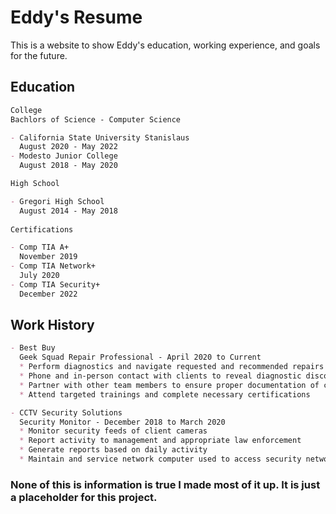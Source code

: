 # Eddy's Resume

This is a website to show Eddy's education, working experience, and goals for the future.

## Education

```markdown
College
Bachlors of Science - Computer Science

- California State University Stanislaus
  August 2020 - May 2022
- Modesto Junior College
  August 2018 - May 2020

High School

- Gregori High School
  August 2014 - May 2018
  
Certifications

- Comp TIA A+
  November 2019
- Comp TIA Network+
  July 2020
- Comp TIA Security+
  December 2022
```

## Work History
```markdown
- Best Buy
  Geek Squad Repair Professional - April 2020 to Current
  * Perform diagnostics and navigate requested and recommended repairs in a timely fashion
  * Phone and in-person contact with clients to reveal diagnostic discoveries and make recommendations for protecting and defending client devices
  * Partner with other team members to ensure proper documentation of client requests
  * Attend targeted trainings and complete necessary certifications

- CCTV Security Solutions
  Security Monitor - December 2018 to March 2020
  * Monitor security feeds of client cameras
  * Report activity to management and appropriate law enforcement
  * Generate reports based on daily activity 
  * Maintain and service network computer used to access security network
```

### None of this is information is true I made most of it up. It is just a placeholder for this project.
